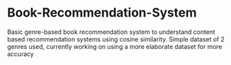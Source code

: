 # Book-Recommendation-System
Basic genre-based book recommendation system to understand content based recommendation systems using cosine similarity.
Simple dataset of 2 genres used, currently working on using a more elaborate dataset for more accuracy
